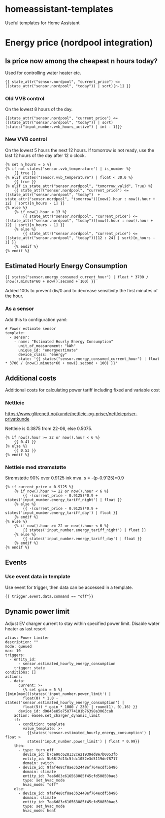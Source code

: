 # homeassistant-templates
Useful templates for Home Assistant

# Energy price (nordpool integration)

## Is price now among the cheapest n hours today?

Used for controlling water heater etc.

````
{{ state_attr("sensor.nordpool", "current_price") <= ((state_attr("sensor.nordpool", "today")) | sort)[n-1] }}
````

### Old VVB control
On the lowest 8 hours of the day.

````
{{state_attr("sensor.nordpool", "current_price") <= ((state_attr("sensor.nordpool", "today")) | sort)[states("input_number.vvb_hours_active") | int - 1]}}
````

### New VVB control
On the lowest 5 hours the next 12 hours.
If tomorrow is not ready, use the last 12 hours of the day after 12 o clock.

````
{% set n_hours = 5 %}
{% if not states('sensor.vvb_temperature') | is_number %}
    {{ true }}
{% elif states("sensor.vvb_temperature") | float < 30.0 %}
    {{ true }}
{% elif is_state_attr("sensor.nordpool", "tomorrow_valid", True) %}
    {{ state_attr("sensor.nordpool", "current_price") <= ((state_attr("sensor.nordpool", "today")  + state_attr("sensor.nordpool", "tomorrow"))[now().hour : now().hour + 12] | sort)[n_hours - 1] }}
{% else %}
    {% if now().hour < 13 %}
        {{ state_attr("sensor.nordpool", "current_price") <= ((state_attr("sensor.nordpool", "today"))[now().hour : now().hour + 12] | sort)[n_hours - 1] }}
    {% else %}
        {{ state_attr("sensor.nordpool", "current_price") <= ((state_attr("sensor.nordpool", "today"))[12 : 24] | sort)[n_hours - 1] }}
    {% endif %}
{% endif %}
````

## Estimated Hourly Energy Consumption

````
{{ states("sensor.energy_consumed_current_hour") | float * 3700 / (now().minute*60 + now().second + 100) }}
````
Added 100s to prevent div/0 and to decrease sensitivity the first minutes of the hour.

### As a sensor
Add this to configuration.yaml:
````
# Power estimate sensor
template:
  - sensor:
    - name: "Estimated Hourly Energy Consumption"
      unit_of_measurement: "kWh"
      unique_id: "energyestimate"
      device_class: "energy"
      state: '{{ states("sensor.energy_consumed_current_hour") | float * 3700 / (now().minute*60 + now().second + 100) }}'
````

## Additional costs

Additional costs for calculating power tariff including fixed and variable cost

### Nettleie

https://www.glitrenett.no/kunde/nettleie-og-priser/nettleiepriser-privatkunde

Nettleie is 0.3875 from 22-06, else 0.5075.
````
{% if now().hour >= 22 or now().hour < 6 %}
    {{ 0.41 }}
{% else %}
    {{ 0.53 }}
{% endif %}
````

### Nettleie med strømstøtte

Strømstøtte 90% over 0.9125 ink mva.
s = -(p-0.9125)*0.9

````
{% if current_price > 0.9125 %}
    {% if now().hour >= 22 or now().hour < 6 %}
        {{ -(current_price - 0.9125)*0.9 + states('input_number.energy_tariff_night') | float }}
    {% else %}
        {{ -(current_price - 0.9125)*0.9 + states('input_number.energy_tariff_day') | float }}
    {% endif %}
{% else %}
    {% if now().hour >= 22 or now().hour < 6 %}
        {{ states('input_number.energy_tariff_night') | float }}
    {% else %}
        {{ states('input_number.energy_tariff_day') | float }}
    {% endif %}
{% endif %}
````

## Events

### Use event data in template

Use event for trigger, then data can be accessed in a template.

````
{{ trigger.event.data.command == "off"}}
````

## Dynamic power limit
Adjust EV charger current to stay within specified power limit. Disable water heater as last resort

````
alias: Power Limiter
description: ""
mode: queued
max: 10
triggers:
  - entity_id:
      - sensor.estimated_hourly_energy_consumption
    trigger: state
conditions: []
actions:
  - data:
      current: >-
        {% set gain = 5 %} {{min(max(((states('input_number.power_limit') |
        float(0) * 1.0 - states('sensor.estimated_hourly_energy_consumption') |
        float(5)) * gain * 1000 / 230) | round(1), 0),16) }}
      device_id: d0845e85e758774181b76398a3063cab
    action: easee.set_charger_dynamic_limit
  - if:
      - condition: template
        value_template: >-
          {{states('sensor.estimated_hourly_energy_consumption') | float >
          states('input_number.power_limit') | float * 0.99}}
    then:
      - type: turn_off
        device_id: b7ce90c628132ce21939ed8e7b0053fb
        entity_id: 5b68f2d13c5fdc1052e3d5119de78717
        domain: switch
      - device_id: 9faf4e8cf8ae3b2448ef764ecdf5b496
        domain: climate
        entity_id: 7aa6d83c616568085f45cfd50850bae3
        type: set_hvac_mode
        hvac_mode: "off"
    else:
      - device_id: 9faf4e8cf8ae3b2448ef764ecdf5b496
        domain: climate
        entity_id: 7aa6d83c616568085f45cfd50850bae3
        type: set_hvac_mode
        hvac_mode: heat
````

